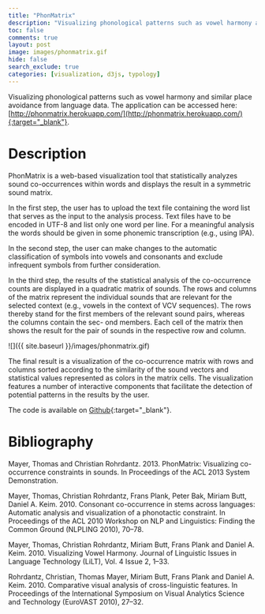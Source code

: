 ```yaml
---
title: "PhonMatrix"
description: "Visualizing phonological patterns such as vowel harmony and similar place avoidance from language data"
toc: false
comments: true
layout: post
image: images/phonmatrix.gif
hide: false
search_exclude: true
categories: [visualization, d3js, typology]
---
```


Visualizing phonological patterns such as vowel harmony and similar place avoidance from language data. The application can be accessed here: [http://phonmatrix.herokuapp.com/](http://phonmatrix.herokuapp.com/){:target="_blank"}.

# Description

PhonMatrix is a web-based visualization tool that statistically analyzes sound co-occurrences within words and displays the result in a symmetric sound matrix.

In the first step, the user has to upload the text file containing the word list that serves as the input to the analysis process. Text files have to be encoded in UTF-8 and list only one word per line. For a meaningful analysis the words should be given in some phonemic transcription (e.g., using IPA).

In the second step, the user can make changes to the automatic classification of symbols into vowels and consonants and exclude infrequent symbols from further consideration.

In the third step, the results of the statistical analysis of the co-occurrence counts are displayed in a quadratic matrix of sounds. The rows and columns of the matrix represent the individual sounds that are relevant for the selected context (e.g., vowels in the context of VCV sequences). The rows thereby stand for the first members of the relevant sound pairs, whereas the columns contain the sec- ond members. Each cell of the matrix then shows the result for the pair of sounds in the respective row and column.


![]({{ site.baseurl }}/images/phonmatrix.gif)

The final result is a visualization of the co-occurrence matrix with rows and columns sorted according to the similarity of the sound vectors and statistical values represented as colors in the matrix cells. The visualization features a number of interactive components that facilitate the detection of potential patterns in the results by the user.

The code is available on [Github](https://github.com/tmayer/phonmatrix){:target="_blank"}.

# Bibliography

Mayer, Thomas and Christian Rohrdantz. 2013. PhonMatrix: Visualizing co-occurrence constraints in sounds. In Proceedings of the ACL 2013 System Demonstration.

Mayer, Thomas, Christian Rohrdantz, Frans Plank, Peter Bak, Miriam Butt, Daniel A. Keim. 2010. Consonant co-occurrence in stems across languages: Automatic analysis and visualization of a phonotactic constraint. In Proceedings of the ACL 2010 Workshop on NLP and Linguistics: Finding the Common Ground (NLPLING 2010), 70–78.

Mayer, Thomas, Christian Rohrdantz, Miriam Butt, Frans Plank and Daniel A. Keim. 2010. Visualizing Vowel Harmony. Journal of Linguistic Issues in Language Technology (LiLT), Vol. 4 Issue 2, 1–33.

Rohrdantz, Christian, Thomas Mayer, Miriam Butt, Frans Plank and Daniel A. Keim. 2010. Comparative visual analysis of cross-linguistic features. In Proceedings of the International Symposium on Visual Analytics Science and Technology (EuroVAST 2010), 27–32.